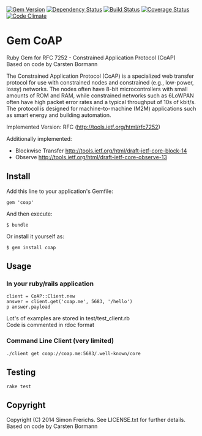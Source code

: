 [![Gem Version](https://badge.fury.io/rb/coap.png)](http://badge.fury.io/rb/coap)
[![Dependency Status](https://gemnasium.com/nning/coap.png)](https://gemnasium.com/nning/coap)
[![Build Status](https://travis-ci.org/nning/coap.png?branch=master)](https://travis-ci.org/nning/coap)
[![Coverage Status](https://coveralls.io/repos/nning/coap/badge.png?branch=master)](https://coveralls.io/r/nning/coap)
[![Code Climate](https://codeclimate.com/github/nning/coap.png)](https://codeclimate.com/github/nning/coap)

# Gem CoAP

Ruby Gem for RFC 7252 - Constrained Application Protocol (CoAP)<br>
Based on code by Carsten Bormann<br>

The Constrained Application Protocol (CoAP) is a specialized web
transfer protocol for use with constrained nodes and constrained
(e.g., low-power, lossy) networks.  The nodes often have 8-bit
microcontrollers with small amounts of ROM and RAM, while constrained
networks such as 6LoWPAN often have high packet error rates and a
typical throughput of 10s of kbit/s.  The protocol is designed for
machine-to-machine (M2M) applications such as smart energy and
building automation.<br>


Implemented Version: RFC (http://tools.ietf.org/html/rfc7252)<br>

Additionally implemented:

 - Blockwise Transfer http://tools.ietf.org/html/draft-ietf-core-block-14
 - Observe http://tools.ietf.org/html/draft-ietf-core-observe-13

## Install
Add this line to your application's Gemfile:

    gem 'coap'

And then execute:

    $ bundle

Or install it yourself as:

    $ gem install coap

## Usage

### In your ruby/rails application


    client = CoAP::Client.new
    answer = client.get('coap.me', 5683, '/hello')
    p answer.payload

Lot's of examples are stored in test/test_client.rb<br>
Code is commented in rdoc format

### Command Line Client (very limited)

    ./client get coap://coap.me:5683/.well-known/core

## Testing

    rake test

## Copyright
Copyright (C) 2014 Simon Frerichs. See LICENSE.txt for further details.<br>
Based on code by Carsten Bormann
